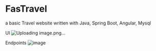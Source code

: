 # FasTravel
a basic Travel website written with Java, Spring Boot, Angular, Mysql

UI
![Uploading image.png…]()


Endpoints
![image](https://github.com/user-attachments/assets/c33ec3b0-0d3a-4799-8938-3eb3ccd8c8b0)

